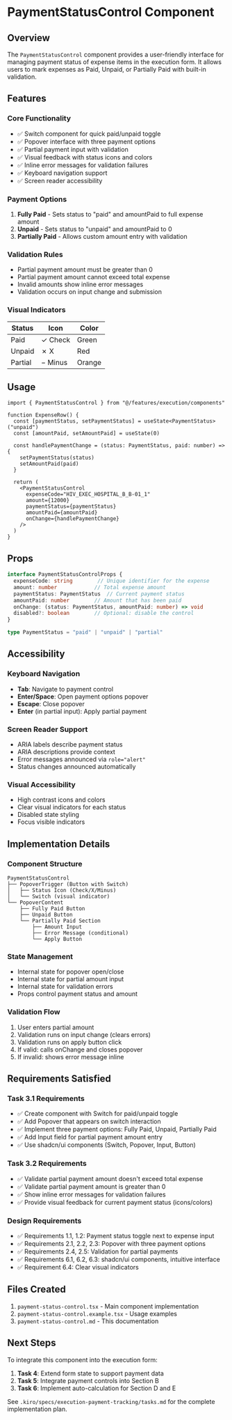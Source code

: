 # PaymentStatusControl Component

## Overview

The `PaymentStatusControl` component provides a user-friendly interface for managing payment status of expense items in the execution form. It allows users to mark expenses as Paid, Unpaid, or Partially Paid with built-in validation.

## Features

### Core Functionality
- ✅ Switch component for quick paid/unpaid toggle
- ✅ Popover interface with three payment options
- ✅ Partial payment input with validation
- ✅ Visual feedback with status icons and colors
- ✅ Inline error messages for validation failures
- ✅ Keyboard navigation support
- ✅ Screen reader accessibility

### Payment Options

1. **Fully Paid** - Sets status to "paid" and amountPaid to full expense amount
2. **Unpaid** - Sets status to "unpaid" and amountPaid to 0
3. **Partially Paid** - Allows custom amount entry with validation

### Validation Rules

- Partial payment amount must be greater than 0
- Partial payment amount cannot exceed total expense
- Invalid amounts show inline error messages
- Validation occurs on input change and submission

### Visual Indicators

| Status | Icon | Color |
|--------|------|-------|
| Paid | ✓ Check | Green |
| Unpaid | ✗ X | Red |
| Partial | − Minus | Orange |

## Usage

```tsx
import { PaymentStatusControl } from "@/features/execution/components"

function ExpenseRow() {
  const [paymentStatus, setPaymentStatus] = useState<PaymentStatus>("unpaid")
  const [amountPaid, setAmountPaid] = useState(0)
  
  const handlePaymentChange = (status: PaymentStatus, paid: number) => {
    setPaymentStatus(status)
    setAmountPaid(paid)
  }
  
  return (
    <PaymentStatusControl
      expenseCode="HIV_EXEC_HOSPITAL_B_B-01_1"
      amount={12000}
      paymentStatus={paymentStatus}
      amountPaid={amountPaid}
      onChange={handlePaymentChange}
    />
  )
}
```

## Props

```typescript
interface PaymentStatusControlProps {
  expenseCode: string        // Unique identifier for the expense
  amount: number            // Total expense amount
  paymentStatus: PaymentStatus  // Current payment status
  amountPaid: number        // Amount that has been paid
  onChange: (status: PaymentStatus, amountPaid: number) => void
  disabled?: boolean        // Optional: disable the control
}

type PaymentStatus = "paid" | "unpaid" | "partial"
```

## Accessibility

### Keyboard Navigation
- **Tab**: Navigate to payment control
- **Enter/Space**: Open payment options popover
- **Escape**: Close popover
- **Enter** (in partial input): Apply partial payment

### Screen Reader Support
- ARIA labels describe payment status
- ARIA descriptions provide context
- Error messages announced via `role="alert"`
- Status changes announced automatically

### Visual Accessibility
- High contrast icons and colors
- Clear visual indicators for each status
- Disabled state styling
- Focus visible indicators

## Implementation Details

### Component Structure
```
PaymentStatusControl
├── PopoverTrigger (Button with Switch)
│   ├── Status Icon (Check/X/Minus)
│   └── Switch (visual indicator)
└── PopoverContent
    ├── Fully Paid Button
    ├── Unpaid Button
    └── Partially Paid Section
        ├── Amount Input
        ├── Error Message (conditional)
        └── Apply Button
```

### State Management
- Internal state for popover open/close
- Internal state for partial amount input
- Internal state for validation errors
- Props control payment status and amount

### Validation Flow
1. User enters partial amount
2. Validation runs on input change (clears errors)
3. Validation runs on apply button click
4. If valid: calls onChange and closes popover
5. If invalid: shows error message inline

## Requirements Satisfied

### Task 3.1 Requirements
- ✅ Create component with Switch for paid/unpaid toggle
- ✅ Add Popover that appears on switch interaction
- ✅ Implement three payment options: Fully Paid, Unpaid, Partially Paid
- ✅ Add Input field for partial payment amount entry
- ✅ Use shadcn/ui components (Switch, Popover, Input, Button)

### Task 3.2 Requirements
- ✅ Validate partial payment amount doesn't exceed total expense
- ✅ Validate partial payment amount is greater than 0
- ✅ Show inline error messages for validation failures
- ✅ Provide visual feedback for current payment status (icons/colors)

### Design Requirements
- ✅ Requirements 1.1, 1.2: Payment status toggle next to expense input
- ✅ Requirements 2.1, 2.2, 2.3: Popover with three payment options
- ✅ Requirements 2.4, 2.5: Validation for partial payments
- ✅ Requirements 6.1, 6.2, 6.3: shadcn/ui components, intuitive interface
- ✅ Requirement 6.4: Clear visual indicators

## Files Created

1. `payment-status-control.tsx` - Main component implementation
2. `payment-status-control.example.tsx` - Usage examples
3. `payment-status-control.md` - This documentation

## Next Steps

To integrate this component into the execution form:

1. **Task 4**: Extend form state to support payment data
2. **Task 5**: Integrate payment controls into Section B
3. **Task 6**: Implement auto-calculation for Section D and E

See `.kiro/specs/execution-payment-tracking/tasks.md` for the complete implementation plan.
